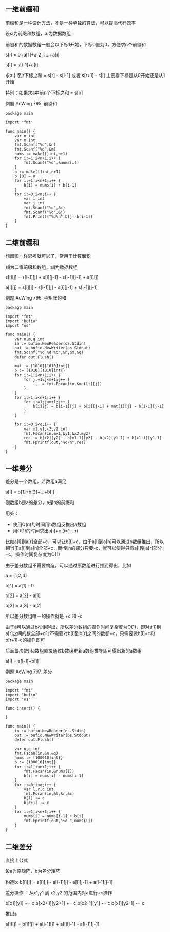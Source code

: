 ## 一维前缀和

前缀和是一种设计方法，不是一种单独的算法，可以提高代码效率

设si为前缀和数组，ai为数据数组

前缀和的数据数组一般会以下标1开始，下标0置为0，方便求n个前缀和

s[i] = 0+a[1]+a[2]+...+a[i]

s[i] = s[i-1]+a[i]

求a中l到r下标之和 = s[r] - s[l-1] 或者 s[r+1] - s[l] 主要看下标是从0开始还是从1开始

特别：如果求a中前n个下标之和 = s[n]

例题 AcWing 795. 前缀和

```golang
package main

import "fmt"

func main() {
    var n int
    var m int
    fmt.Scanf("%d",&n)
    fmt.Scanf("%d",&m)
    nums := make([]int,n+1)
    for i:=1;i<n+1;i++ {
        fmt.Scanf("%d",&nums[i])
    }
    b := make([]int,n+1)
    b [0] = 0
    for i:=1;i<n+1;i++ {
        b[i] = nums[i] + b[i-1]
    }
    for i:=0;i<m;i++ {
        var i int
        var j int
        fmt.Scanf("%d",&i)
        fmt.Scanf("%d",&j)
        fmt.Printf("%d\n",b[j]-b[i-1])
    }
}
```

## 二维前缀和

想画图一样思考就可以了，常用于计算面积

sij为二维前缀和数组，aij为数据数组

s[i][j] = s[i-1][j] + s[i][j-1] - s[i-1][j-1] + a[i][j]

a[i][j] = s[i][j] - s[i-1][j] - s[i][j-1] + s[i-1][j-1]

例题 AcWing 796. 子矩阵的和

```golang
package main

import "fmt"
import "bufio"
import "os"

func main() {
    var n,m,q int
    in := bufio.NewReader(os.Stdin)
    out := bufio.NewWriter(os.Stdout)
    fmt.Scanf("%d %d %d",&n,&m,&q)
    defer out.Flush()

    mat := [1010][1010]int{}
    b := [1010][1010]int{}
    for i:=1;i<n+1;i++ {
        for j:=1;j<m+1;j++ {
            _,_ = fmt.Fscan(in,&mat[i][j])
        }
    }
    for i:=1;i<n+1;i++ {
        for j:=1;j<m+1;j++ {
            b[i][j] = b[i-1][j] + b[i][j-1] + mat[i][j] - b[i-1][j-1]
        }
    }

    for i:=0;i<q;i++ {
        var x1,y1,x2,y2 int
        fmt.Fscan(in,&x1,&y1,&x2,&y2)
        res := b[x2][y2] - b[x1-1][y2] - b[x2][y1-1] + b[x1-1][y1-1]
        fmt.Fprintf(out,"%d\n",res)
    }
}
```

## 一维差分

差分是一个数组，若数组a满足

a[i] = b[1]+b[2]+...+b[i]

则数组b是a的差分，a是b的前缀和

用处：
  - 使用O(n)的时间用b数组反推出a数组
  - 用O(1)的时间求出a[i]+c (i=1...n)

比如a[l]到a[r]全部+c，可以让b[l]+c，由于a[l]到a[n]可以通过b数组推出，所以相当于a[l]到a[n]全部+c，而r到n的部分只要-c，就可以使得只有a[l]到a[r]部分+c，操作时间复杂度为O(1)

由于差分数组不需要构造，可以通过原数组进行推到得出，比如

a = [1,2,4]

b[1] = a[1] - 0

b[2] = a[2] - a[1]

b[3] = a[3] - a[2]

所以差分数组唯一的操作就是 +c 和 -c

由于a可以通过b推倒得出，所以差分数组的操作时间复杂度为O(1)，即对a[l]到a[r]之间的数全部+c时不需要对b[l]到b[r]之间的数都+c，只需要做b[l]+c和b[r+1]-c的操作即可

后面每次使用a数组直接通过b数组更新a数组推导即可得出新的a数组

a[i] = a[i-1]+b[i]

例题 AcWing 797. 差分

```golang
package main

import "fmt"
import "bufio"
import "os"

func insert() {

}

func main() {
    in := bufio.NewReader(os.Stdin)
    out := bufio.NewWriter(os.Stdout)
    defer out.Flush()

    var n,q int
    fmt.Fscan(in,&n,&q)
    nums := [100010]int{}
    b := [100010]int{}
    for i:=1;i<n+1;i++ {
        fmt.Fscan(in,&nums[i])
        b[i] = nums[i] - nums[i-1]
    }
    for i:=0;i<q;i++ {
        var l,r,c int
        fmt.Fscan(in,&l,&r,&c)
        b[l] += c
        b[r+1] -= c
    }
    for i:=1;i<n+1;i++ {
        nums[i] = nums[i-1] + b[i]
        fmt.Fprintf(out,"%d ",nums[i])
    }
}
```

## 二维差分

直接上公式 

设a为原矩阵，b为差分矩阵

构造b: b[i][j] = a[i][j] - a[i-1][j] - a[i][j-1] + a[i-1][j-1]

差分操作 ：从x1,y1 到 x2,y2 的范围内对a进行+c操作

b[x1][y1] += c
b[x2+1][y2+1] += c
b[x2-1][y1] -= c
b[x1][y2-1] -= c

推出a

a[i][j] = b[i][j] + a[i-1][j] + a[i][j-1] - a[i-1][j-1]



